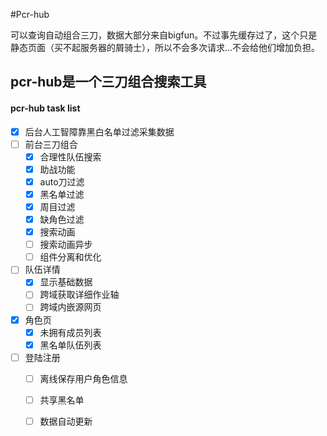 #Pcr-hub

可以查询自动组合三刀，数据大部分来自bigfun。不过事先缓存过了，这个只是静态页面（买不起服务器的屑骑士），所以不会多次请求...不会给他们增加负担。

## pcr-hub是一个三刀组合搜索工具

#### pcr-hub task list

- [x] 后台人工智障靠黑白名单过滤采集数据
- [ ] 前台三刀组合
    - [x] 合理性队伍搜索
    - [x] 助战功能
    - [x] auto刀过滤
    - [x] 黑名单过滤
    - [x] 周目过滤
    - [x] 缺角色过滤
    - [x] 搜索动画
    - [ ] 搜索动画异步
    - [ ] 组件分离和优化
- [ ] 队伍详情
    - [x] 显示基础数据
    - [ ] 跨域获取详细作业轴
    - [ ] 跨域内嵌源网页
- [x] 角色页
    - [x] 未拥有成员列表
    - [x] 黑名单队伍列表
- [ ] 登陆注册
    - [ ] 离线保存用户角色信息
    - [ ] 共享黑名单
    - [ ] 数据自动更新


